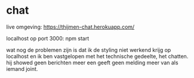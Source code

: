 # chat

live omgeving: https://thijmen-chat.herokuapp.com/

localhost op port 3000: npm start

wat nog de problemen zijn is dat ik de styling niet werkend krijg op localhost en ik ben vastgelopen met het technische gedeelte, het chatten.
hij showed geen berichten meer een geeft geen melding meer van als iemand joint.
